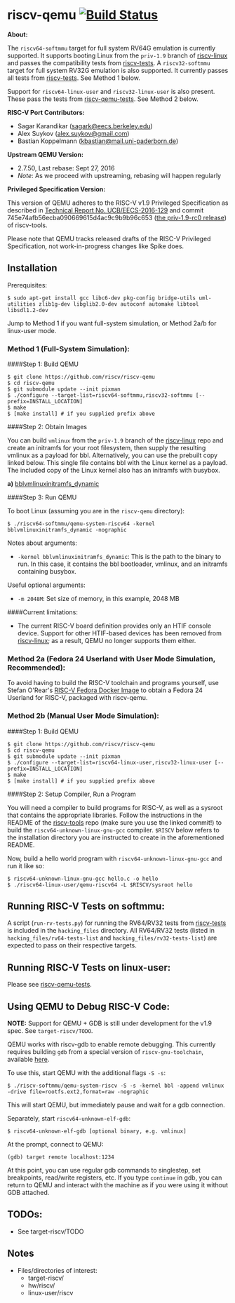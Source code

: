 riscv-qemu [![Build Status](https://travis-ci.org/riscv/riscv-qemu.svg?branch=master)](https://travis-ci.org/riscv/riscv-qemu)
=========

**About:**

The `riscv64-softmmu` target for full system RV64G emulation is currently
supported.  It supports booting Linux from the `priv-1.9` branch of
[riscv-linux] and passes the compatibility tests from [riscv-tests].
A `riscv32-softmmu` target for full system RV32G emulation is also supported.
It currently passes all tests from [riscv-tests]. See Method 1 below.

Support for `riscv64-linux-user` and `riscv32-linux-user` is also present.
These pass the tests from [riscv-qemu-tests]. See Method 2 below.

**RISC-V Port Contributors:**

* Sagar Karandikar (sagark@eecs.berkeley.edu)
* Alex Suykov (alex.suykov@gmail.com)
* Bastian Koppelmann (kbastian@mail.uni-paderborn.de)

**Upstream QEMU Version:**

* 2.7.50, Last rebase: Sept 27, 2016
* *Note*: As we proceed with upstreaming, rebasing will happen regularly

**Privileged Specification Version:**

This version of QEMU adheres to the RISC-V v1.9 Privileged Specification as
described in [Technical Report No. UCB/EECS-2016-129](https://www2.eecs.berkeley.edu/Pubs/TechRpts/2016/EECS-2016-129.pdf)
and commit 745e74afb56ecba090669615d4ac9c9b9b96c653 ([the priv-1.9-rc0 release](https://github.com/riscv/riscv-tools/releases/tag/priv-1.9-rc0))
of riscv-tools.

Please note that QEMU tracks released drafts of the RISC-V Privileged
Specification, not work-in-progress changes like Spike does.

Installation
--------------

Prerequisites:

    $ sudo apt-get install gcc libc6-dev pkg-config bridge-utils uml-utilities zlib1g-dev libglib2.0-dev autoconf automake libtool libsdl1.2-dev

Jump to Method 1 if you want full-system simulation, or Method 2a/b for linux-user 
mode.

### Method 1 \(Full-System Simulation\):

####Step 1: Build QEMU

    $ git clone https://github.com/riscv/riscv-qemu
    $ cd riscv-qemu
    $ git submodule update --init pixman
    $ ./configure --target-list=riscv64-softmmu,riscv32-softmmu [--prefix=INSTALL_LOCATION]
    $ make
    $ [make install] # if you supplied prefix above

####Step 2: Obtain Images

You can build `vmlinux` from the `priv-1.9` branch of the [riscv-linux] repo and
create an initramfs for your root filesystem, then supply the resulting vmlinux
as a payload for bbl. Alternatively, you can use the prebuilt copy linked
below. This single file contains bbl with the Linux kernel as a payload. The
included copy of the Linux kernel also has an initramfs with busybox.

**a)** [bblvmlinuxinitramfs_dynamic](https://people.eecs.berkeley.edu/~skarandikar/host/qemu/1.9/bblvmlinuxinitramfs_dynamic)

####Step 3: Run QEMU

To boot Linux (assuming you are in the `riscv-qemu` directory):

    $ ./riscv64-softmmu/qemu-system-riscv64 -kernel bblvmlinuxinitramfs_dynamic -nographic

Notes about arguments:
* `-kernel bblvmlinuxinitramfs_dynamic`: This is the path to the binary to run. In this case, it contains the bbl bootloader, vmlinux, and an initramfs containing busybox.

Useful optional arguments:
* `-m 2048M`: Set size of memory, in this example, 2048 MB

<!--**IMPORTANT**: To cleanly exit this system, you must enter `halt` at the prompt
and then hit `ctrl-a x`. Otherwise, the root filesystem will likely be corrupted.-->

####Current limitations:

* The current RISC-V board definition provides only an HTIF console device.
Support for other HTIF-based devices has been removed from [riscv-linux]; as a
result, QEMU no longer supports them either.

### Method 2a \(Fedora 24 Userland with User Mode Simulation, Recommended\):

To avoid having to build the RISC-V toolchain and programs yourself, use Stefan O'Rear's [RISC-V Fedora Docker Image](https://hub.docker.com/r/sorear/fedora-riscv-wip/) to obtain a Fedora 24 Userland for RISC-V, packaged with riscv-qemu.

### Method 2b \(Manual User Mode Simulation\):

####Step 1: Build QEMU

    $ git clone https://github.com/riscv/riscv-qemu
    $ cd riscv-qemu
    $ git submodule update --init pixman
    $ ./configure --target-list=riscv64-linux-user,riscv32-linux-user [--prefix=INSTALL_LOCATION]
    $ make
    $ [make install] # if you supplied prefix above

####Step 2: Setup Compiler, Run a Program

You will need a compiler to build programs for RISC-V, as well as a sysroot
that contains the appropriate libraries. Follow the instructions in the README
of the [riscv-tools] repo (make sure you use the linked commit!) to build the
`riscv64-unknown-linux-gnu-gcc` compiler. `$RISCV` below refers to the
installation directory you are instructed to create in the aforementioned
README.

Now, build a hello world program with `riscv64-unknown-linux-gnu-gcc` and run
it like so:

    $ riscv64-unknown-linux-gnu-gcc hello.c -o hello
    $ ./riscv64-linux-user/qemu-riscv64 -L $RISCV/sysroot hello


Running RISC-V Tests on softmmu:
---------------------

A script (`run-rv-tests.py`) for running the RV64/RV32 tests from [riscv-tests]
is included in the `hacking_files` directory. All RV64/RV32 tests (listed in
`hacking_files/rv64-tests-list` and `hacking_files/rv32-tests-list`) are
expected to pass on their respective targets. 

Running RISC-V Tests on linux-user:
---------------------

Please see [riscv-qemu-tests].

Using QEMU to Debug RISC-V Code:
--------------------------------

**NOTE:** Support for QEMU + GDB is still under development for the v1.9 spec. See `target-riscv/TODO`.

QEMU works with riscv-gdb to enable remote debugging. This currently requires
building `gdb` from a special version of `riscv-gnu-toolchain`, available
[here](https://github.com/riscv/riscv-gnu-toolchain/tree/binutils-submodule).

To use this, start QEMU with the additional flags `-S -s`:

    $ ./riscv-softmmu/qemu-system-riscv -S -s -kernel bbl -append vmlinux -drive file=rootfs.ext2,format=raw -nographic

This will start QEMU, but immediately pause and wait for a gdb connection.

Separately, start `riscv64-unknown-elf-gdb`:

    $ riscv64-unknown-elf-gdb [optional binary, e.g. vmlinux]

At the prompt, connect to QEMU:

    (gdb) target remote localhost:1234

At this point, you can use regular gdb commands to singlestep, set breakpoints,
read/write registers, etc. If you type `continue` in gdb, you can return to QEMU
and interact with the machine as if you were using it without GDB attached.

TODOs:
------

* See target-riscv/TODO

Notes
-----

- Files/directories of interest:
  - target-riscv/
  - hw/riscv/
  - linux-user/riscv

[riscv-linux]:https://github.com/riscv/riscv-linux/tree/priv-1.9
[Buildroot]:https://github.com/a0u/buildroot
[riscv-tests]:https://github.com/riscv/riscv-tests
[proxy kernel]:https://github.com/riscv/riscv-pk
[riscv-qemu-tests]:https://github.com/arsv/riscv-qemu-tests
[riscv-tools]:https://github.com/riscv/riscv-tools/tree/745e74afb56ecba090669615d4ac9c9b9b96c653
